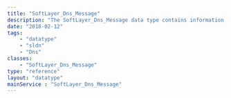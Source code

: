 ```yaml
---
title: "SoftLayer_Dns_Message"
description: "The SoftLayer_Dns_Message data type contains information for a single message generated by the SoftLayer DNS system. SoftLayer_Dns_Messages are typically created during the secondary DNS transfer process. "
date: "2018-02-12"
tags:
    - "datatype"
    - "sldn"
    - "Dns"
classes:
    - "SoftLayer_Dns_Message"
type: "reference"
layout: "datatype"
mainService : "SoftLayer_Dns_Message"
---
```

